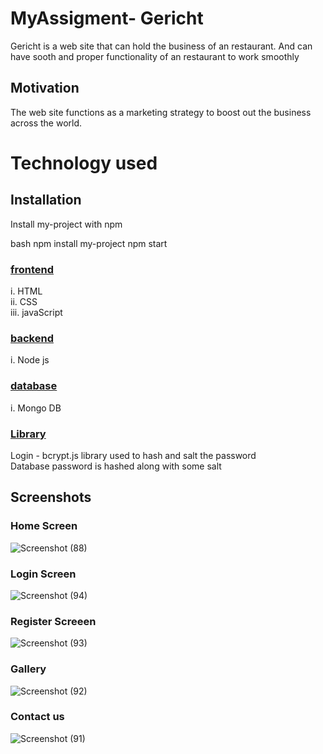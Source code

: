 # MyAssigment- Gericht

Gericht is a web site that can hold the business of an restaurant. And can have sooth and proper functionality of an restaurant to work smoothly
## Motivation
The web site functions as a marketing strategy to boost out the business across the world.
# Technology used
## Installation

Install my-project with npm

bash
  npm install my-project
  npm start
  
### <ins>frontend 
i. HTML <br>
ii. CSS <br>
iii. javaScript<br>

### <ins> backend 
i. Node js  <br>

### <ins> database
i. Mongo DB <br> 

### <ins> Library 
Login - bcrypt.js library used to hash and salt the password<br>
Database password is hashed along with some salt

## Screenshots 

### Home Screen

![Screenshot (88)](https://user-images.githubusercontent.com/66829505/187323180-ed64052c-6bcd-4db5-80c9-83dce5ad188a.png)

### Login Screen
![Screenshot (94)](https://user-images.githubusercontent.com/66829505/187327028-7b2704c8-fb18-45e8-b3cf-f0f6b0ca44ad.png)

### Register Screeen
![Screenshot (93)](https://user-images.githubusercontent.com/66829505/187324344-310d24d8-21be-475d-adde-7f070b71aba8.png)

### Gallery
![Screenshot (92)](https://user-images.githubusercontent.com/66829505/187324587-c5b09993-5e12-410f-8d22-b00e12b9d63d.png)

### Contact us
![Screenshot (91)](https://user-images.githubusercontent.com/66829505/187324490-925ec76a-b54d-4f9f-b4c5-c75ab85486ad.png)
